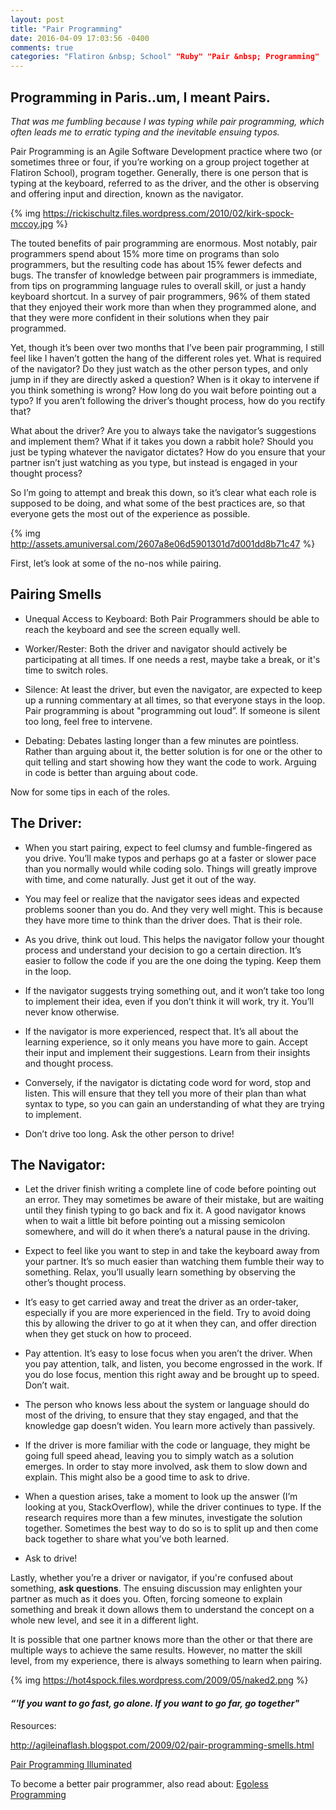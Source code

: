 ```yaml
---
layout: post
title: "Pair Programming"
date: 2016-04-09 17:03:56 -0400
comments: true
categories: "Flatiron &nbsp; School" "Ruby" "Pair &nbsp; Programming"
---
```

## Programming in Paris..um, I meant Pairs.
*That was me fumbling because I was typing while pair programming, which often leads me to erratic typing and the inevitable ensuing typos.*



Pair Programming is an Agile Software Development practice where two (or sometimes three or four, if you’re working on a group project together at Flatiron School), program together.  Generally, there is one person that is typing at the keyboard, referred to as the driver, and the other is observing and offering input and direction, known as the navigator.

{% img https://rickischultz.files.wordpress.com/2010/02/kirk-spock-mccoy.jpg %}


The touted benefits of pair programming are enormous.  Most notably, pair programmers spend about 15% more time on programs than solo programmers, but the resulting code has about 15% fewer defects and bugs. 
The transfer of knowledge between pair programmers is immediate, from tips on programming language rules to overall skill, or just a handy keyboard shortcut.
In a survey of pair programmers, 96% of them stated that they enjoyed their work more than when they programmed alone, and that they were more confident in their solutions when they pair programmed.

Yet, though it’s been over two months that I’ve been pair programming, I still feel like I haven’t gotten the hang of the  different roles yet.  What is required of the navigator? Do they just watch as the other person types, and only jump in if they are directly asked a question? When is it okay to intervene if you think something is wrong? How long do you wait before pointing out a typo? If you aren’t following the driver’s thought process, how do you rectify that? 

What about the driver? Are you to always take the navigator’s suggestions and implement them? What if it takes you down a rabbit hole? Should you just be typing whatever the navigator dictates? How do you ensure that your partner isn’t just watching as you type, but instead is engaged in your thought process? 

So I’m going to attempt and break this down, so it’s clear what each role is supposed to be doing, and what some of the best practices are, so that everyone gets the most out of the experience as possible.

{% img http://assets.amuniversal.com/2607a8e06d5901301d7d001dd8b71c47 %}


First, let’s look at some of the no-nos while pairing. 

## Pairing Smells
* Unequal Access to Keyboard: Both Pair Programmers should be able to reach the keyboard and see the screen equally well.

* Worker/Rester: Both the driver and navigator should actively be participating at all times.  If one needs a rest, maybe take a break, or it's time to switch roles.


* Silence: At least the driver, but even the navigator, are expected to keep up a running commentary at all times, so that everyone stays in the loop. Pair programming is about "programming out loud”. If someone is silent too long, feel free to intervene.

* Debating: Debates lasting longer than a few minutes are pointless.  Rather than arguing about it, the better solution is for one or the other to quit telling and start showing how they want the code to work. Arguing in code is better than arguing about code.


Now for some tips in each of the roles.

## The Driver:

* When you start pairing, expect to feel clumsy and fumble-fingered as you drive. You’ll make typos and perhaps go at a faster or slower pace than you normally would while coding solo.  Things will greatly improve with time, and come naturally.  Just get it out of the way.

* You may feel or realize that the navigator sees ideas and expected problems sooner than you do. And they very well might.  This is because they have more time to think than the driver does.  That is their role.

* As you drive, think out loud.  This helps the navigator follow your thought process and understand your decision to go a certain direction.  It’s easier to follow the code if you are the one doing the typing.  Keep them in the loop.

* If the navigator suggests trying something out, and it won’t take too long to implement their idea, even if you don’t think it will work, try it.  You’ll never know otherwise.


* If the navigator is more experienced, respect that.  It’s all about the learning experience, so it only means you have more to gain.  Accept their input and implement their suggestions.  Learn from their insights and thought process.  

* Conversely, if the navigator is dictating code word for word, stop and listen. This will ensure that they tell you more of their plan than what syntax to type, so you can gain an understanding of what they are trying to implement.


* Don’t drive too long.  Ask the other person to drive!

## The Navigator:

* Let the driver finish writing a complete line of code before pointing out an error.  They may sometimes be aware of their mistake, but are waiting until they finish typing to go back and fix it.  A good navigator knows when to wait a little bit before pointing out a missing semicolon somewhere, and will do it when there’s a natural pause in the driving.


* Expect to feel like you want to step in and take the keyboard away from your partner. It’s so much easier than watching them fumble their way to something.  Relax, you’ll usually learn something by observing the other’s thought process.

* It’s easy to get carried away and treat the driver as an order-taker, especially if you are more experienced in the field. Try to avoid doing this by allowing the driver to go at it when they can, and offer direction when they get stuck on how to proceed.

* Pay attention. It’s easy to lose focus when you aren’t the driver. When you pay attention, talk, and listen, you become engrossed in the work.  If you do lose focus, mention this right away and be brought up to speed.  Don’t wait.

* The person who knows less about the system or language should do most of the driving, to ensure that they stay engaged, and that the knowledge gap doesn’t widen. You learn more actively than passively.

* If the driver is more familiar with the code or language, they might be going full speed ahead, leaving you to simply watch as a solution emerges.  In order to stay more involved, ask them to slow down and explain.  This might also be a good time to ask to drive.

* When a question arises, take a moment to look up the answer (I’m looking at you, StackOverflow), while the driver continues to type.  If the research requires more than a few minutes, investigate the solution together. Sometimes the best way to do so is to split up and then come back together to share what you’ve both learned.

* Ask to drive!


Lastly, whether you’re a driver or navigator, if you're confused about something, **ask questions**.  The ensuing discussion may enlighten your partner as much as it does you.  Often, forcing someone to explain something and break it down allows them to understand the concept on a whole new level, and see it in a different light.

It is possible that one partner knows more than the other or that there are multiple ways to achieve the same results. However, no matter the skill level, from my experience, there is always something to learn when pairing.

{% img https://hot4spock.files.wordpress.com/2009/05/naked2.png %}


#### *“'If you want to go fast, go alone. If you want to go far, go together"*

Resources: 

http://agileinaflash.blogspot.com/2009/02/pair-programming-smells.html

[Pair Programming Illuminated](http://www.amazon.com/Pair-Programming-Illuminated-Laurie-Williams/dp/0201745763)

To become a better pair programmer, also read about: [Egoless Programming](http://blog.codinghorror.com/the-ten-commandments-of-egoless-programming/)
